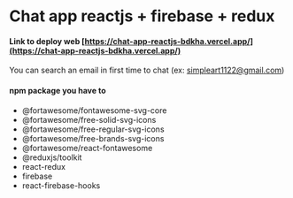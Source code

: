 # Chat app reactjs + firebase + redux

#### Link to deploy web [https://chat-app-reactjs-bdkha.vercel.app/](https://chat-app-reactjs-bdkha.vercel.app/)
  You can search an email in first time to chat (ex: simpleart1122@gmail.com)
  
#### npm package you have to 
- @fortawesome/fontawesome-svg-core
- @fortawesome/free-solid-svg-icons
- @fortawesome/free-regular-svg-icons
- @fortawesome/free-brands-svg-icons
- @fortawesome/react-fontawesome
- @reduxjs/toolkit
- react-redux
- firebase
- react-firebase-hooks
